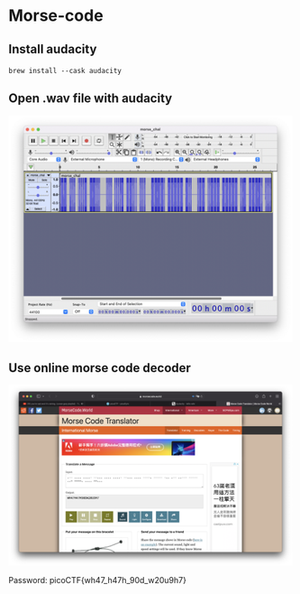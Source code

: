 # Morse-code

## Install audacity
```
brew install --cask audacity
```

## Open .wav file with audacity
![alt text](screen.png)

## Use online morse code decoder
![alt text](decode.png)

Password: picoCTF{wh47_h47h_90d_w20u9h7}

